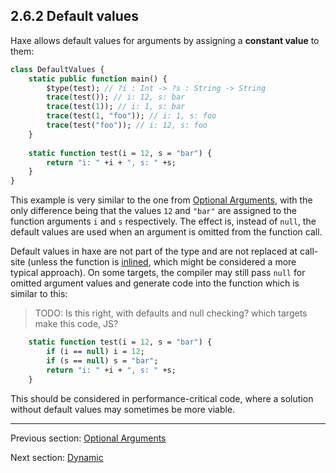 ## 2.6.2 Default values

Haxe allows default values for arguments by assigning a **constant value** to them:

```haxe
class DefaultValues {
	static public function main() {
		$type(test); // ?i : Int -> ?s : String -> String
		trace(test()); // i: 12, s: bar
		trace(test(1)); // i: 1, s: bar
		trace(test(1, "foo")); // i: 1, s: foo
		trace(test("foo")); // i: 12, s: foo
	}
		
	static function test(i = 12, s = "bar") {
		return "i: " +i + ", s: " +s;
	}
}
```
This example is very similar to the one from [Optional Arguments](2.6.1-Optional_Arguments.md), with the only difference being that the values `12` and `"bar"` are assigned to the function arguments `i` and `s` respectively. The effect is, instead of `null`, the default values are used when an argument is omitted from the function call.


Default values in haxe are not part of the type and are not replaced at call-site (unless the function is [inlined](4.4.2-Inline.md), which might be considered a more typical approach). On some targets, the compiler may still pass `null` for omitted argument values and generate code into the function which is similar to this:
>TODO: Is this right, with defaults and null checking?  which targets make this code, JS?
```haxe
	static function test(i = 12, s = "bar") {
		if (i == null) i = 12;
		if (s == null) s = "bar";
		return "i: " +i + ", s: " +s;
	}
```
This should be considered in performance-critical code, where a solution without default values may sometimes be more viable.

---

Previous section: [Optional Arguments](2.6.1-Optional_Arguments.md)

Next section: [Dynamic](2.7-Dynamic.md)